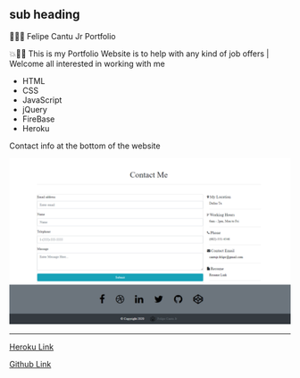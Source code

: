 
## sub heading 
👩‍💻👋 Felipe Cantu Jr Portfolio

💥💫💯 This is my Portfolio Website is to help with any kind of job offers | Welcome all interested in working with me

* HTML
* CSS
* JavaScript 
* jQuery
* FireBase 
* Heroku

Contact info at the bottom of the website 



![Contact Info](/images/snipcontact.png)


--------------------------------------------------


[Heroku Link](https://bref-maison-49079.herokuapp.com/)

[Github Link](https://felipecantu.github.io/FelipeCantuJr/)
